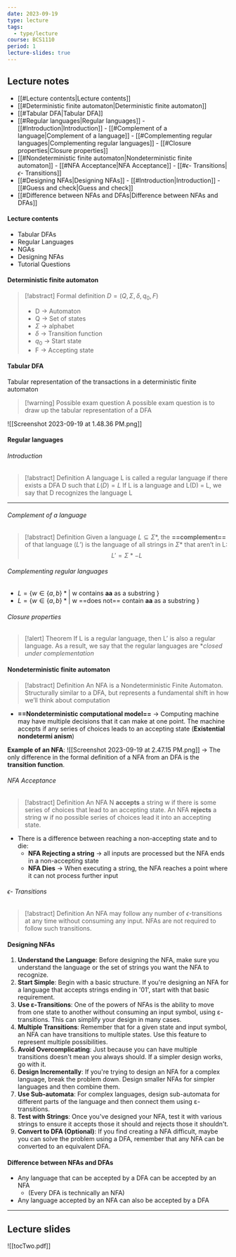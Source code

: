 ```yaml
---
date: 2023-09-19
type: lecture
tags:
  - type/lecture
course: BCS1110
period: 1
lecture-slides: true
---
```

## Lecture notes
- [[#Lecture contents|Lecture contents]]
- [[#Deterministic finite automaton|Deterministic finite automaton]]
- [[#Tabular DFA|Tabular DFA]]
- [[#Regular languages|Regular languages]]
		- [[#Introduction|Introduction]]
		- [[#Complement of a language|Complement of a language]]
		- [[#Complementing regular languages|Complementing regular languages]]
		- [[#Closure properties|Closure properties]]
- [[#Nondeterministic finite automaton|Nondeterministic finite automaton]]
		- [[#NFA Acceptance|NFA Acceptance]]
		- [[#$\epsilon$- Transitions|$\epsilon$- Transitions]]
- [[#Designing NFAs|Designing NFAs]]
		- [[#Introduction|Introduction]]
		- [[#Guess and check|Guess and check]]
- [[#Difference between NFAs and DFAs|Difference between NFAs and DFAs]]

#### Lecture contents
- Tabular DFAs
- Regular Languages
- NGAs
- Designing NFAs
- Tutorial Questions

#### Deterministic finite automaton
> [!abstract] Formal definition
> $D = (Q, \Sigma, \delta, q_0, F)$
> - D → Automaton
> - Q → Set of states
> - $\Sigma$ → alphabet
> - $\delta$ → Transition function
> - $q_0$ → Start state
> - F → Accepting state

#### Tabular DFA
Tabular representation of the transactions in a deterministic finite automaton

>[!warning] Possible exam question
>A possible exam question is to draw up the tabular representation of a DFA

![[Screenshot 2023-09-19 at 1.48.36 PM.png]]

#### Regular languages
###### Introduction
> [!abstract] Definition
> A language L is called a regular language if there exists a DFA D such that $L(D) = L$
> If L is a language and L(D) = L, we say that D recognizes the language L
********
###### Complement of a language
> [!abstract] Definition
> Given a language $L \subseteq \Sigma *$, the **==complement==** of that language ($L’$) is the language of all strings in $\Sigma *$ that aren’t in L:
> $$L' = \Sigma * - L$$
###### Complementing regular languages
- $L = \{ w \in \{a, b\}* |$ w contains **aa** as a substring $\}$
- $L = \{ w \in \{a, b\}* |$ w ==does not== contain **aa** as a substring $\}$
###### Closure properties
> [!alert] Theorem
> If L is a regular language, then L’ is also a regular language.
> As a result, we say that the regular languages are **closed under complementation*
#### Nondeterministic finite automaton
> [!abstract] Definition
> An NFA is a Nondeterministic Finite Automaton. Structurally similar to a DFA, but represents a fundamental shift in how we’ll think about computation

- **==Nondeterministic computational model==** → Computing machine may have multiple decisions that it can make at one point. The machine accepts if any series of choices leads to an accepting state (**Existential nondetermi anism**)

**Example of an NFA**:
![[Screenshot 2023-09-19 at 2.47.15 PM.png]]
→ The only difference in the formal definition of a NFA from an DFA is the **transition function**.

###### NFA Acceptance
> [!abstract] Definition
> An NFA N **accepts** a string w if there is some series of choices that lead to an accepting state. 
> An NFA **rejects** a string w if no possible series of choices lead it into an accepting state.

- There is a difference between reaching a non-accepting state and to die:
	- **NFA Rejecting a string** → all inputs are processed but the NFA ends in a non-accepting state
	- **NFA Dies** → When executing a string, the NFA reaches a point where it can not process further input

###### $\epsilon$- Transitions
> [!abstract] Definition
> An NFA may follow any number of $\epsilon$-transitions at any time without consuming any input. NFAs are not required to follow such transitions.
> 
#### Designing NFAs
1. **Understand the Language**: Before designing the NFA, make sure you understand the language or the set of strings you want the NFA to recognize.
2. **Start Simple**: Begin with a basic structure. If you're designing an NFA for a language that accepts strings ending in '01', start with that basic requirement.
3. **Use ε-Transitions**: One of the powers of NFAs is the ability to move from one state to another without consuming an input symbol, using ε-transitions. This can simplify your design in many cases.
4. **Multiple Transitions**: Remember that for a given state and input symbol, an NFA can have transitions to multiple states. Use this feature to represent multiple possibilities.
5. **Avoid Overcomplicating**: Just because you can have multiple transitions doesn't mean you always should. If a simpler design works, go with it.
6. **Design Incrementally**: If you're trying to design an NFA for a complex language, break the problem down. Design smaller NFAs for simpler languages and then combine them.
7. **Use Sub-automata**: For complex languages, design sub-automata for different parts of the language and then connect them using ε-transitions.
8. **Test with Strings**: Once you've designed your NFA, test it with various strings to ensure it accepts those it should and rejects those it shouldn't.
9. **Convert to DFA (Optional)**: If you find creating a NFA difficult, maybe you can solve the problem using a DFA, remember that any NFA can be converted to an equivalent DFA.
#### Difference between NFAs and DFAs
- Any language that can be accepted by a DFA can be accepted by an NFA
	- (Every DFA is technically an NFA)
- Any language accepted by an NFA can also be accepted by a DFA

- - - 
## Lecture slides
![[tocTwo.pdf]]
